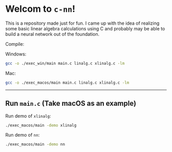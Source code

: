# Welcom to `c-nn`!
This is a repository made just for fun. I came up with the idea of realizing some basic linear algebra calculations using C and probably may be able to build a neural network out of the foundation.

Compile:

Windows:
```bash
gcc -o ./exec_win/main main.c linalg.c xlinalg.c -lm
```

Mac:
```bash
gcc -o ./exec_macos/main main.c linalg.c xlinalg.c -lm
```

---

## Run `main.c` (Take macOS as an example)

Run demo of `xlinalg`:

```zsh
./exec_macos/main -demo xlinalg    
```

Run demo of `nn`:

```zsh
./exec_macos/main -demo nn    
```